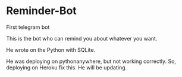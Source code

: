 # Reminder-Bot
First telegram bot

This is the bot who can remind you about whatever you want.

He wrote on the Python with SQLite.

He was deploying on pythonanywhere, but not working correctly. So, deploying on Heroku fix this.
He will be updating.
